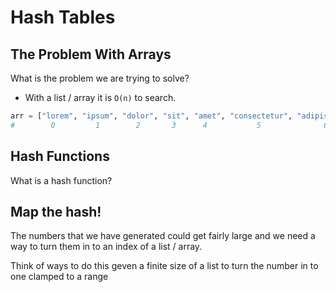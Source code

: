 # Hash Tables

## The Problem With Arrays

What is the problem we are trying to solve?
- With a list / array it is `O(n)` to search.

```python
arr = ["lorem", "ipsum", "dolor", "sit", "amet", "consectetur", "adipiscing", "elit" ]
#        0         1        2       3      4           5              6          7    
```


## Hash Functions

What is a hash function?


## Map the hash!

The numbers that we have generated could get fairly large and we need a way to turn them in to an index of a list / array.

Think of ways to do this geven a finite size of a list to turn the number in to one clamped to a range




